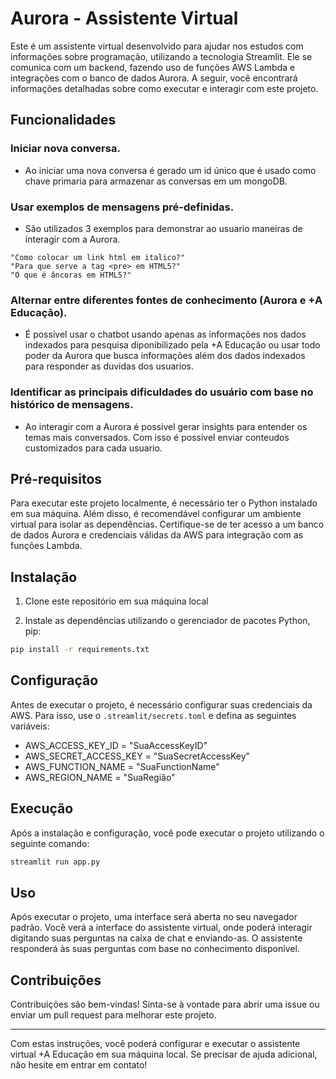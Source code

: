 # Aurora - Assistente Virtual

Este é um assistente virtual desenvolvido para ajudar nos estudos com informações sobre programação, utilizando a tecnologia Streamlit. Ele se comunica com um backend, fazendo uso de funções AWS Lambda e integrações com o banco de dados Aurora. A seguir, você encontrará informações detalhadas sobre como executar e interagir com este projeto.

## Funcionalidades

### Iniciar nova conversa.
- Ao iniciar uma nova conversa é gerado um id único que é usado como chave primaria para armazenar as conversas em um mongoDB.

### Usar exemplos de mensagens pré-definidas.
- São utilizados 3 exemplos para demonstrar ao usuario maneiras de interagir com a Aurora.
```
"Como colocar um link html em italico?"
"Para que serve a tag <pre> em HTML5?"
"O que é âncoras em HTML5?"
```

### Alternar entre diferentes fontes de conhecimento (Aurora e +A Educação).
- É possivel usar o chatbot usando apenas as informações nos dados indexados para pesquisa diponibilizado pela +A Educação ou usar todo poder da Aurora que busca informações além dos dados indexados para responder as duvidas dos usuarios.

### Identificar as principais dificuldades do usuário com base no histórico de mensagens.
- Ao interagir com a Aurora é possivel gerar insights para entender os temas mais conversados. Com isso é possivel enviar conteudos customizados para cada usuario.

## Pré-requisitos

Para executar este projeto localmente, é necessário ter o Python instalado em sua máquina. Além disso, é recomendável configurar um ambiente virtual para isolar as dependências. Certifique-se de ter acesso a um banco de dados Aurora e credenciais válidas da AWS para integração com as funções Lambda.

## Instalação

1. Clone este repositório em sua máquina local

2. Instale as dependências utilizando o gerenciador de pacotes Python, pip:
```bash
pip install -r requirements.txt
```

## Configuração

Antes de executar o projeto, é necessário configurar suas credenciais da AWS. Para isso, use o `.streamlit/secrets.toml` e defina as seguintes variáveis:
- AWS_ACCESS_KEY_ID = "SuaAccessKeyID"
- AWS_SECRET_ACCESS_KEY = "SuaSecretAccessKey"
- AWS_FUNCTION_NAME = "SuaFunctionName"
- AWS_REGION_NAME = "SuaRegião"

## Execução

Após a instalação e configuração, você pode executar o projeto utilizando o seguinte comando:
```bash
streamlit run app.py
```

## Uso

Após executar o projeto, uma interface será aberta no seu navegador padrão. Você verá a interface do assistente virtual, onde poderá interagir digitando suas perguntas na caixa de chat e enviando-as. O assistente responderá às suas perguntas com base no conhecimento disponível.

## Contribuições

Contribuições são bem-vindas! Sinta-se à vontade para abrir uma issue ou enviar um pull request para melhorar este projeto.

---

Com estas instruções, você poderá configurar e executar o assistente virtual +A Educação em sua máquina local. Se precisar de ajuda adicional, não hesite em entrar em contato!
